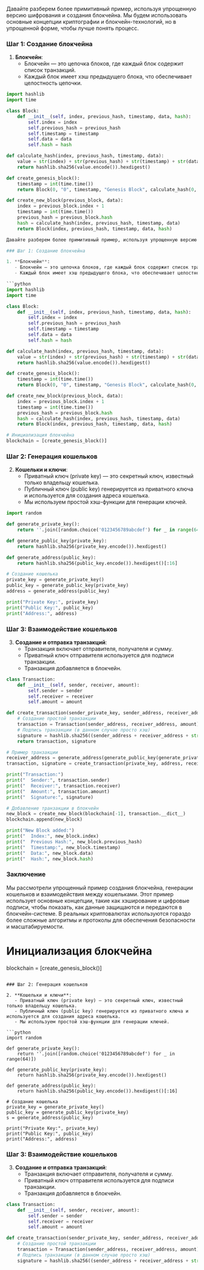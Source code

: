 Давайте разберем более примитивный пример, используя упрощенную версию шифрования и создания блокчейна. Мы будем использовать основные концепции криптографии и блокчейн-технологий, но в упрощенной форме, чтобы лучше понять процесс.

### Шаг 1: Создание блокчейна

1. **Блокчейн**:
   - Блокчейн — это цепочка блоков, где каждый блок содержит список транзакций.
   - Каждый блок имеет хэш предыдущего блока, что обеспечивает целостность цепочки.

```python
import hashlib
import time

class Block:
    def __init__(self, index, previous_hash, timestamp, data, hash):
        self.index = index
        self.previous_hash = previous_hash
        self.timestamp = timestamp
        self.data = data
        self.hash = hash

def calculate_hash(index, previous_hash, timestamp, data):
    value = str(index) + str(previous_hash) + str(timestamp) + str(data)
    return hashlib.sha256(value.encode()).hexdigest()

def create_genesis_block():
    timestamp = int(time.time())
    return Block(0, "0", timestamp, "Genesis Block", calculate_hash(0, "0", timestamp, "Genesis Block"))

def create_new_block(previous_block, data):
    index = previous_block.index + 1
    timestamp = int(time.time())
    previous_hash = previous_block.hash
    hash = calculate_hash(index, previous_hash, timestamp, data)
    return Block(index, previous_hash, timestamp, data, hash)

Давайте разберем более примитивный пример, используя упрощенную версию шифрования и создания блокчейна. Мы будем использовать основные концепции криптографии и блокчейн-технологий, но в упрощенной форме, чтобы лучше понять процесс.

### Шаг 1: Создание блокчейна

1. **Блокчейн**:
   - Блокчейн — это цепочка блоков, где каждый блок содержит список транзакций.
   - Каждый блок имеет хэш предыдущего блока, что обеспечивает целостность цепочки.

```python
import hashlib
import time

class Block:
    def __init__(self, index, previous_hash, timestamp, data, hash):
        self.index = index
        self.previous_hash = previous_hash
        self.timestamp = timestamp
        self.data = data
        self.hash = hash

def calculate_hash(index, previous_hash, timestamp, data):
    value = str(index) + str(previous_hash) + str(timestamp) + str(data)
    return hashlib.sha256(value.encode()).hexdigest()

def create_genesis_block():
    timestamp = int(time.time())
    return Block(0, "0", timestamp, "Genesis Block", calculate_hash(0, "0", timestamp, "Genesis Block"))

def create_new_block(previous_block, data):
    index = previous_block.index + 1
    timestamp = int(time.time())
    previous_hash = previous_block.hash
    hash = calculate_hash(index, previous_hash, timestamp, data)
    return Block(index, previous_hash, timestamp, data, hash)

# Инициализация блокчейна
blockchain = [create_genesis_block()]
```

### Шаг 2: Генерация кошельков

2. **Кошельки и ключи**:
   - Приватный ключ (private key) — это секретный ключ, известный только владельцу кошелька.
   - Публичный ключ (public key) генерируется из приватного ключа и используется для создания адреса кошелька.
   - Мы используем простой хэш-функции для генерации ключей.

```python
import random

def generate_private_key():
    return ''.join([random.choice('0123456789abcdef') for _ in range(64)])

def generate_public_key(private_key):
    return hashlib.sha256(private_key.encode()).hexdigest()

def generate_address(public_key):
    return hashlib.sha256(public_key.encode()).hexdigest()[:16]

# Создание кошелька
private_key = generate_private_key()
public_key = generate_public_key(private_key)
address = generate_address(public_key)

print("Private Key:", private_key)
print("Public Key:", public_key)
print("Address:", address)
```

### Шаг 3: Взаимодействие кошельков

3. **Создание и отправка транзакций**:
   - Транзакция включает отправителя, получателя и сумму.
   - Приватный ключ отправителя используется для подписи транзакции.
   - Транзакция добавляется в блокчейн.

```python
class Transaction:
    def __init__(self, sender, receiver, amount):
        self.sender = sender
        self.receiver = receiver
        self.amount = amount

def create_transaction(sender_private_key, sender_address, receiver_address, amount):
    # Создание простой транзакции
    transaction = Transaction(sender_address, receiver_address, amount)
    # Подпись транзакции (в данном случае просто хэш)
    signature = hashlib.sha256((sender_address + receiver_address + str(amount) + sender_private_key).encode()).hexdigest()
    return transaction, signature

# Пример транзакции
receiver_address = generate_address(generate_public_key(generate_private_key()))
transaction, signature = create_transaction(private_key, address, receiver_address, 10)

print("Transaction:")
print("  Sender:", transaction.sender)
print("  Receiver:", transaction.receiver)
print("  Amount:", transaction.amount)
print("  Signature:", signature)

# Добавление транзакции в блокчейн
new_block = create_new_block(blockchain[-1], transaction.__dict__)
blockchain.append(new_block)

print("New Block added:")
print("  Index:", new_block.index)
print("  Previous Hash:", new_block.previous_hash)
print("  Timestamp:", new_block.timestamp)
print("  Data:", new_block.data)
print("  Hash:", new_block.hash)
```

### Заключение

Мы рассмотрели упрощенный пример создания блокчейна, генерации кошельков и взаимодействия между кошельками. Этот пример использует основные концепции, такие как хэширование и цифровые подписи, чтобы показать, как данные защищаются и передаются в блокчейн-системе. В реальных криптовалютах используются гораздо более сложные алгоритмы и протоколы для обеспечения безопасности и масштабируемости.
# Инициализация блокчейна
blockchain = [create_genesis_block()]
```

### Шаг 2: Генерация кошельков

2. **Кошельки и ключи**:
   - Приватный ключ (private key) — это секретный ключ, известный только владельцу кошелька.
   - Публичный ключ (public key) генерируется из приватного ключа и используется для создания адреса кошелька.
   - Мы используем простой хэш-функции для генерации ключей.

```python
import random

def generate_private_key():
    return ''.join([random.choice('0123456789abcdef') for _ in range(64)])

def generate_public_key(private_key):
    return hashlib.sha256(private_key.encode()).hexdigest()

def generate_address(public_key):
    return hashlib.sha256(public_key.encode()).hexdigest()[:16]

# Создание кошелька
private_key = generate_private_key()
public_key = generate_public_key(private_key)
s = generate_address(public_key)

print("Private Key:", private_key)
print("Public Key:", public_key)
print("Address:", address)
```

### Шаг 3: Взаимодействие кошельков

3. **Создание и отправка транзакций**:
   - Транзакция включает отправителя, получателя и сумму.
   - Приватный ключ отправителя используется для подписи транзакции.
   - Транзакция добавляется в блокчейн.

```python
class Transaction:
    def __init__(self, sender, receiver, amount):
        self.sender = sender
        self.receiver = receiver
        self.amount = amount

def create_transaction(sender_private_key, sender_address, receiver_address, amount):
    # Создание простой транзакции
    transaction = Transaction(sender_address, receiver_address, amount)
    # Подпись транзакции (в данном случае просто хэш)
    signature = hashlib.sha256((sender_address + receiver_address + str(amount) + sender_private_key).encode()).hexdigest()
